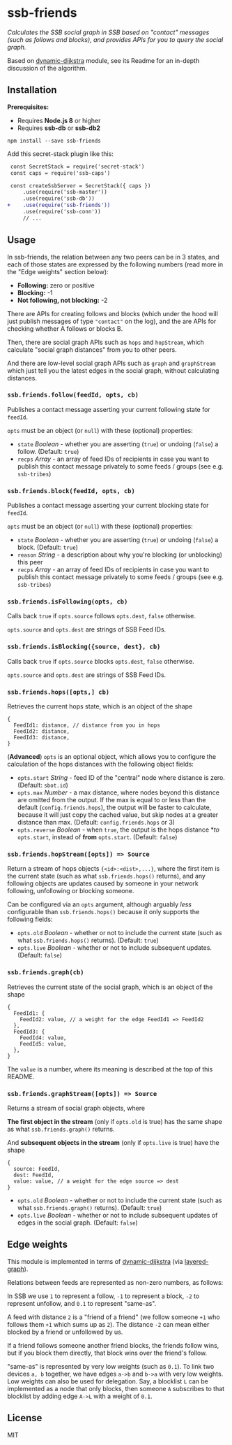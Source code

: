 # ssb-friends

*Calculates the SSB social graph in SSB based on "contact" messages (such as
follows and blocks), and provides APIs for you to query the social graph.*

Based on [dynamic-dijkstra](https://github.com/dominictarr/dynamic-dijkstra)
module, see its Readme for an in-depth discussion of the algorithm.

## Installation

**Prerequisites:**

- Requires **Node.js 8** or higher
- Requires **ssb-db** or **ssb-db2**

```
npm install --save ssb-friends
```

Add this secret-stack plugin like this:

```diff
 const SecretStack = require('secret-stack')
 const caps = require('ssb-caps')

 const createSsbServer = SecretStack({ caps })
     .use(require('ssb-master'))
     .use(require('ssb-db'))
+    .use(require('ssb-friends'))
     .use(require('ssb-conn'))
     // ...
```

## Usage

In ssb-friends, the relation between any two peers can be in 3 states, and each
of those states are expressed by the following numbers (read more in the "Edge
weights" section below):

- **Following:** zero or positive
- **Blocking:** -1
- **Not following, not blocking:** -2

There are APIs for creating follows and blocks (which under the hood will just
publish messages of type `"contact"` on the log), and the are APIs for checking
whether A follows or blocks B.

Then, there are social graph APIs such as `hops` and `hopStream`, which
calculate "social graph distances" from you to other peers.

And there are low-level social graph APIs such as `graph` and `graphStream`
which just tell you the latest edges in the social graph, without calculating
distances.

### `ssb.friends.follow(feedId, opts, cb)`

Publishes a contact message asserting your current following state for `feedId`.

`opts` must be an object (or `null`) with these (optional) properties:

- `state` *Boolean* - whether you are asserting (`true`) or undoing (`false`) a
follow. (Default: `true`)
- `recps` *Array* - an array of feed IDs of recipients in case you want to
publish this contact message privately to some feeds / groups (see e.g.
`ssb-tribes`)

### `ssb.friends.block(feedId, opts, cb)`

Publishes a contact message asserting your current blocking state for `feedId`.

`opts` must be an object (or `null`) with these (optional) properties:

- `state` *Boolean* - whether you are asserting (`true`) or undoing (`false`) a
block. (Default: `true`)
- `reason` *String* - a description about why you're blocking (or unblocking)
this peer
- `recps` *Array* - an array of feed IDs of recipients in case you want to
publish this contact message privately to some feeds / groups (see e.g.
`ssb-tribes`)

### `ssb.friends.isFollowing(opts, cb)`

Calls back `true` if `opts.source` follows `opts.dest`, `false` otherwise.

`opts.source` and `opts.dest` are strings of SSB Feed IDs.

### `ssb.friends.isBlocking({source, dest}, cb)`

Calls back `true` if `opts.source` blocks `opts.dest`, `false` otherwise.

`opts.source` and `opts.dest` are strings of SSB Feed IDs.

### `ssb.friends.hops([opts,] cb)`

Retrieves the current hops state, which is an object of the shape

```
{
  FeedId1: distance, // distance from you in hops
  FeedId2: distance,
  FeedId3: distance,
}
```

(**Advanced**) `opts` is an optional object, which allows you to configure the
calculation of the hops distances with the following object fields:

- `opts.start` *String* - feed ID of the "central" node where distance is zero.
(Default: `sbot.id`)
- `opts.max` *Number* - a max distance, where nodes beyond this distance are
omitted from the output. If the max is equal to or less than the default
(`config.friends.hops`), the output will be faster to calculate, because it will
just copy the cached value, but skip nodes at a greater distance than max.
(Default: `config.friends.hops` or 3)
- `opts.reverse` *Boolean* - when `true`, the output is the hops distance **to*
`opts.start`, instead of **from** `opts.start`. (Default: `false`)

### `ssb.friends.hopStream([opts]) => Source`

Return a stream of hops objects `{<id>:<dist>,...}`, where the first item is the
current state (such as what `ssb.friends.hops()` returns), and any following
objects are updates caused by someone in your network following, unfollowing or
blocking someone.

Can be configured via an `opts` argument, although arguably *less* configurable
than `ssb.friends.hops()` because it only supports the following fields:

- `opts.old` *Boolean* - whether or not to include the current state (such as
what `ssb.friends.hops()` returns). (Default: `true`)
- `opts.live` *Boolean* - whether or not to include subsequent updates.
(Default: `false`)

### `ssb.friends.graph(cb)`

Retrieves the current state of the social graph, which is an object of the shape

```
{
  FeedId1: {
    FeedId2: value, // a weight for the edge FeedId1 => FeedId2
  },
  FeedId3: {
    FeedId4: value,
    FeedId5: value,
  },
}
```

The `value` is a number, where its meaning is described at the top of this
README.

### `ssb.friends.graphStream([opts]) => Source`

Returns a stream of social graph objects, where

**The first object in the stream** (only if `opts.old` is true) has the same
shape as what `ssb.friends.graph()` returns.


And **subsequent objects in the stream** (only if `opts.live` is true) have the
shape

```
{
  source: FeedId,
  dest: FeedId,
  value: value, // a weight for the edge source => dest
}
```

- `opts.old` *Boolean* - whether or not to include the current state (such as
what `ssb.friends.graph()` returns). (Default: `true`)
- `opts.live` *Boolean* - whether or not to include subsequent updates of edges
in the social graph.
(Default: `false`)

## Edge weights

This module is implemented in terms of [dynamic-dijkstra](https://github.com/dominictarr/dynamic-dijkstra)
(via [layered-graph](https://github.com/ssbc/layered-graph)).

Relations between feeds are represented as non-zero numbers, as follows:

In SSB we use `1` to represent a follow, `-1` to represent a block, `-2` to
represent unfollow, and `0.1` to represent "same-as".

A feed with distance `2` is a "friend of a friend" (we follow someone `+1`
who follows them `+1` which sums up as `2`). The distance `-2` can mean either
blocked by a friend or unfollowed by us.

If a friend follows someone another friend blocks, the friends follow wins,
but if you block them directly, that block wins over the friend's follow.

"same-as" is represented by very low weights (such as `0.1`). To link two
devices `a, b` together, we have edges `a->b` and `b->a` with very low weights.
Low weights can also be used for delegation. Say, a blocklist `L` can be
implemented as a node that only blocks, then someone `A` subscribes
to that blocklist by adding edge `A->L` with a weight of `0.1`.

## License

MIT
